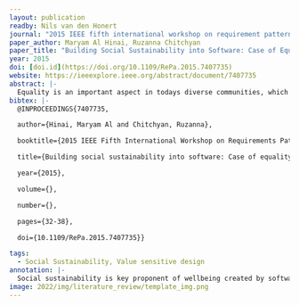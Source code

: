 ```yaml
---
layout: publication
readby: Nils van den Honert
journal: "2015 IEEE fifth international workshop on requirement patterns"
paper_author: Maryam Al Hinai, Ruzanna Chitchyan
paper_title: "Building Social Sustainability into Software: Case of Equality"
year: 2015
doi: [doi.id](https://doi.org/10.1109/RePa.2015.7407735)
website: https://ieeexplore.ieee.org/abstract/document/7407735
abstract: |-
  Equality is an important aspect in todays diverse communities, which plays a significant role in communities social sustainability. This paper looks into modeling equality as a social sustainability dimension using a generic model of sustainability. Patterns of equality requirements are identified in this generic model. This model and respective patterns are then used in software requirements elicitation of a case study.
bibtex: |-
  @INPROCEEDINGS{7407735,

  author={Hinai, Maryam Al and Chitchyan, Ruzanna},

  booktitle={2015 IEEE Fifth International Workshop on Requirements Patterns (RePa)}, 

  title={Building social sustainability into software: Case of equality}, 

  year={2015},

  volume={},

  number={},

  pages={32-38},

  doi={10.1109/RePa.2015.7407735}}

tags:
  - Social Sustainability, Value sensitive design
annotation: |-
  Social sustainability is key proponent of wellbeing created by software. However, creating the requirements for building social sustainability into software is not an easy task. Using equality as the main socials sustainability aspect, a process of requirements elicitation is shown. Equality is here defined as the right for all participants in society to access (public) resources with discrimination of any kind. Value sensitive designs exist, but are mostly unused in everyday software development. The authors generate an initial equality value pattern, based on the generice sustainability model with its 5 domains (economical, social, individual, technical and environmental). They showcase the Goal, its Dimension and associated values, and the regulations and activities that have an impact on theses values. These activities can be measured through an indicator, which allows us to quantify our goal and identify system stakeholders. After this, we can focus on these stakeholders and discover ways to satisfy the values that we have chosen to focus on. By taking a bigger stakeholder group and differentiating over this group, we can find unique groups of users that have special wishes and accomodate to this in the scope of our bigger goal. This can lead to both functional and non-functional requirements. In a case study, they observe Health Watcher, which displayed this way of requirement elicitation. Here, they observe that different value patterns can lead to different requirements, which can be either abstract or detailed and either functional or non-functional. It seems to be the case that more abstract values lead to more abstract requirements, but this needs to be confirmed with more case studies.
image: 2022/img/literature_review/template_img.png
---
```


<!--mandatory fields: paper_title, readby, paper_author, journal, year, doi or preprint or arxiv, slides (if you have), abstract, annotation -->
